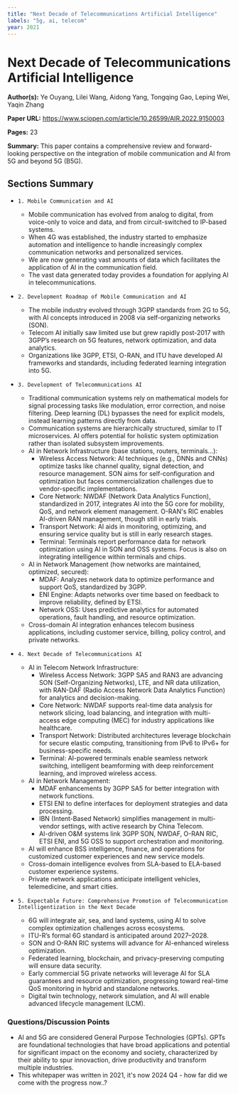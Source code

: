 ```yaml
---
title: "Next Decade of Telecommunications Artificial Intelligence"
labels: "5g, ai, telecom"
year: 2021
---
```


# Next Decade of Telecommunications Artificial Intelligence

**Author(s):** Ye Ouyang, Lilei Wang, Aidong Yang, Tongqing Gao, Leping Wei, Yaqin Zhang

**Paper URL:** https://www.sciopen.com/article/10.26599/AIR.2022.9150003

**Pages:** 23

**Summary:** This paper contains a comprehensive review and forward-looking perspective on the integration of mobile communication and AI from 5G and beyond 5G (B5G). 

## Sections Summary

- `1. Mobile Communication and AI`
  - Mobile communication has evolved from analog to digital, from voice-only to voice and data, and from circuit-switched to IP-based systems.
  - When 4G was established, the industry started to emphasize automation and intelligence to handle increasingly complex communication networks and personalized services.
  - We are now generating vast amounts of data which facilitates the application of AI in the communication field.
  - The vast data generated today provides a foundation for applying AI in telecommunications.
  
- `2. Development Roadmap of Mobile Communication and AI`
  - The mobile industry evolved through 3GPP standards from 2G to 5G, with AI concepts introduced in 2008 via self-organizing networks (SON).
  - Telecom AI initially saw limited use but grew rapidly post-2017 with 3GPP’s research on 5G features, network optimization, and data analytics.
  - Organizations like 3GPP, ETSI, O-RAN, and ITU have developed AI frameworks and standards, including federated learning integration into 5G.
 
- `3. Development of Telecommunications AI`
  - Traditional communication systems rely on mathematical models for signal processing tasks like modulation, error correction, and noise filtering. Deep learning (DL) bypasses the need for explicit models, instead learning patterns directly from data.
  - Communication systems are hierarchically structured, similar to IT microservices. AI offers potential for holistic system optimization rather than isolated subsystem improvements.
  - AI in Network Infrastructure (base stations, routers, terminals...):
    - Wireless Access Network: AI techniques (e.g., DNNs and CNNs) optimize tasks like channel quality, signal detection, and resource management. SON aims for self-configuration and optimization but faces commercialization challenges due to vendor-specific implementations.
    - Core Network: NWDAF (Network Data Analytics Function), standardized in 2017, integrates AI into the 5G core for mobility, QoS, and network element management. O-RAN's RIC enables AI-driven RAN management, though still in early trials.
    - Transport Network: AI aids in monitoring, optimizing, and ensuring service quality but is still in early research stages.
    - Terminal: Terminals report performance data for network optimization using AI in SON and OSS systems. Focus is also on integrating intelligence within terminals and chips.
  - AI in Network Management (how networks are maintained, optimized, secured):
    - MDAF: Analyzes network data to optimize performance and support QoS, standardized by 3GPP.
    - ENI Engine: Adapts networks over time based on feedback to improve reliability, defined by ETSI.
    - Network OSS: Uses predictive analytics for automated operations, fault handling, and resource optimization.
  - Cross-domain AI integration enhances telecom business applications, including customer service, billing, policy control, and private networks.
  
- `4. Next Decade of Telecommunications AI`
  - AI in Telecom Network Infrastructure:
    - Wireless Access Network: 3GPP SA5 and RAN3 are advancing SON (Self-Organizing Networks), LTE, and NR data utilization, with RAN-DAF (Radio Access Network Data Analytics Function) for analytics and decision-making.
    - Core Network: NWDAF supports real-time data analysis for network slicing, load balancing, and integration with multi-access edge computing (MEC) for industry applications like healthcare.
    - Transport Network: Distributed architectures leverage blockchain for secure elastic computing, transitioning from IPv6 to IPv6+ for business-specific needs.
    - Terminal: AI-powered terminals enable seamless network switching, intelligent beamforming with deep reinforcement learning, and improved wireless access.
  - AI in Network Management:
    - MDAF enhancements by 3GPP SA5 for better integration with network functions.
    - ETSI ENI to define interfaces for deployment strategies and data processing.
    - IBN (Intent-Based Network) simplifies management in multi-vendor settings, with active research by China Telecom.
    - AI-driven O&M systems link 3GPP SON, NWDAF, O-RAN RIC, ETSI ENI, and 5G OSS to support orchestration and monitoring.
  - AI will enhance BSS intelligence, finance, and operations for customized customer experiences and new service models.
  - Cross-domain intelligence evolves from SLA-based to ELA-based customer experience systems.
  - Private network applications anticipate intelligent vehicles, telemedicine, and smart cities.

- `5. Expectable Future: Comprehensive Promotion of Telecommunication Intelligentization in the Next Decade`
  - 6G will integrate air, sea, and land systems, using AI to solve complex optimization challenges across ecosystems.
  - ITU-R’s formal 6G standard is anticipated around 2027–2028.
  - SON and O-RAN RIC systems will advance for AI-enhanced wireless optimization.
  - Federated learning, blockchain, and privacy-preserving computing will ensure data security.
  - Early commercial 5G private networks will leverage AI for SLA guarantees and resource optimization, progressing toward real-time QoS monitoring in hybrid and standalone networks.
  - Digital twin technology, network simulation, and AI will enable advanced lifecycle management (LCM).

### Questions/Discussion Points

- AI and 5G are considered General Purpose Technologies (GPTs). GPTs are foundational technologies that have broad applications and potential for significant impact on the economy and society, characterized by their ability to spur innovaction, drive productivity and transform multiple industries.
- This whitepaper was written in 2021, it's now 2024 Q4 - how far did we come with the progress now..?
